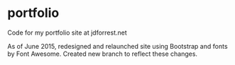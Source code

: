 portfolio
=========

Code for my portfolio site at jdforrest.net

As of June 2015, redesigned and relaunched site using Bootstrap and fonts by Font Awesome. Created new branch to reflect these changes.

